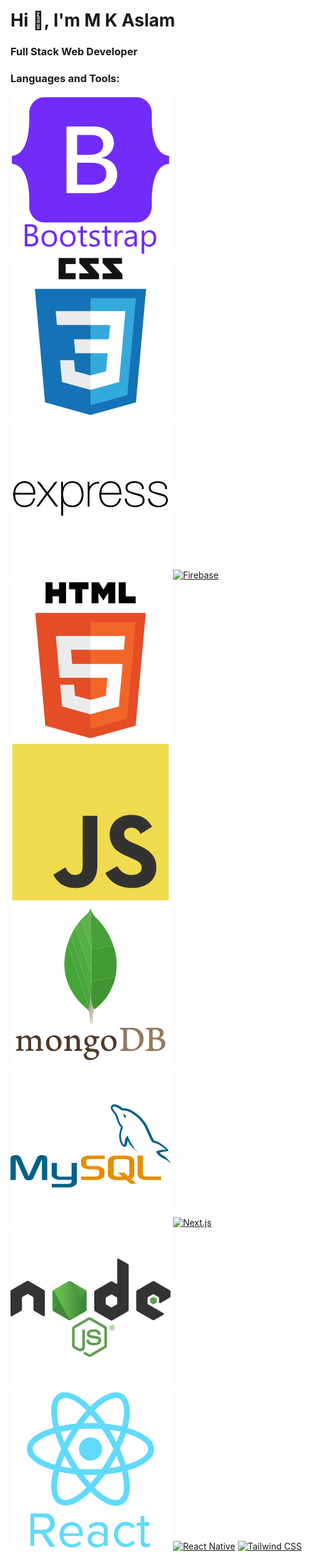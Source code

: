 # Hi 👋, I'm M K Aslam
### Full Stack Web Developer

### Languages and Tools:
[![Bootstrap](https://raw.githubusercontent.com/devicons/devicon/master/icons/bootstrap/bootstrap-plain-wordmark.svg)](https://getbootstrap.com)
[![CSS3](https://raw.githubusercontent.com/devicons/devicon/master/icons/css3/css3-original-wordmark.svg)](https://www.w3schools.com/css/)
[![Express](https://raw.githubusercontent.com/devicons/devicon/master/icons/express/express-original-wordmark.svg)](https://expressjs.com)
[![Firebase](https://www.vectorlogo.zone/logos/firebase/firebase-icon.svg)](https://firebase.google.com/)
[![HTML5](https://raw.githubusercontent.com/devicons/devicon/master/icons/html5/html5-original-wordmark.svg)](https://www.w3.org/html/)
[![JavaScript](https://raw.githubusercontent.com/devicons/devicon/master/icons/javascript/javascript-original.svg)](https://developer.mozilla.org/en-US/docs/Web/JavaScript)
[![MongoDB](https://raw.githubusercontent.com/devicons/devicon/master/icons/mongodb/mongodb-original-wordmark.svg)](https://www.mongodb.com/)
[![MySQL](https://raw.githubusercontent.com/devicons/devicon/master/icons/mysql/mysql-original-wordmark.svg)](https://www.mysql.com/)
[![Next.js](https://cdn.worldvectorlogo.com/logos/nextjs-2.svg)](https://nextjs.org/)
[![Node.js](https://raw.githubusercontent.com/devicons/devicon/master/icons/nodejs/nodejs-original-wordmark.svg)](https://nodejs.org)
[![React](https://raw.githubusercontent.com/devicons/devicon/master/icons/react/react-original-wordmark.svg)](https://reactjs.org/)
[![React Native](https://reactnative.dev/img/header_logo.svg)](https://reactnative.dev/)
[![Tailwind CSS](https://www.vectorlogo.zone/logos/tailwindcss/tailwindcss-icon.svg)](https://tailwindcss.com/)

